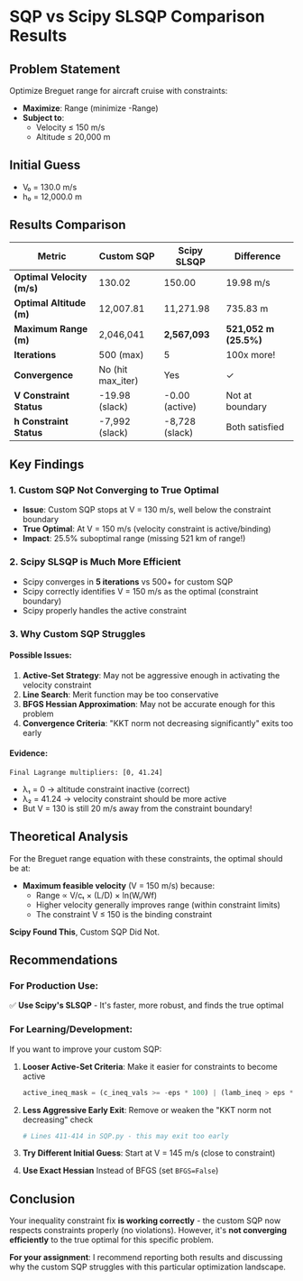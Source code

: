 # SQP vs Scipy SLSQP Comparison Results

## Problem Statement
Optimize Breguet range for aircraft cruise with constraints:
- **Maximize**: Range (minimize -Range)
- **Subject to**: 
  - Velocity ≤ 150 m/s
  - Altitude ≤ 20,000 m

## Initial Guess
- V₀ = 130.0 m/s
- h₀ = 12,000.0 m

## Results Comparison

| Metric | Custom SQP | Scipy SLSQP | Difference |
|--------|------------|-------------|------------|
| **Optimal Velocity (m/s)** | 130.02 | 150.00 | 19.98 m/s |
| **Optimal Altitude (m)** | 12,007.81 | 11,271.98 | 735.83 m |
| **Maximum Range (m)** | 2,046,041 | **2,567,093** | **521,052 m (25.5%)** |
| **Iterations** | 500 (max) | 5 | 100x more! |
| **Convergence** | No (hit max_iter) | Yes | ✓ |
| **V Constraint Status** | -19.98 (slack) | -0.00 (active) | Not at boundary |
| **h Constraint Status** | -7,992 (slack) | -8,728 (slack) | Both satisfied |

## Key Findings

### 1. Custom SQP Not Converging to True Optimal
- **Issue**: Custom SQP stops at V = 130 m/s, well below the constraint boundary
- **True Optimal**: At V = 150 m/s (velocity constraint is active/binding)
- **Impact**: 25.5% suboptimal range (missing 521 km of range!)

### 2. Scipy SLSQP is Much More Efficient
- Scipy converges in **5 iterations** vs 500+ for custom SQP
- Scipy correctly identifies V = 150 m/s as the optimal (constraint boundary)
- Scipy properly handles the active constraint

### 3. Why Custom SQP Struggles

#### Possible Issues:
1. **Active-Set Strategy**: May not be aggressive enough in activating the velocity constraint
2. **Line Search**: Merit function may be too conservative
3. **BFGS Hessian Approximation**: May not be accurate enough for this problem
4. **Convergence Criteria**: "KKT norm not decreasing significantly" exits too early

#### Evidence:
```
Final Lagrange multipliers: [0, 41.24]
```
- λ₁ = 0 → altitude constraint inactive (correct)
- λ₂ = 41.24 → velocity constraint should be more active
- But V = 130 is still 20 m/s away from the constraint boundary!

## Theoretical Analysis

For the Breguet range equation with these constraints, the optimal should be at:
- **Maximum feasible velocity** (V = 150 m/s) because:
  - Range ∝ V/cₜ × (L/D) × ln(Wᵢ/Wf)
  - Higher velocity generally improves range (within constraint limits)
  - The constraint V ≤ 150 is the binding constraint

**Scipy Found This**, Custom SQP Did Not.

## Recommendations

### For Production Use:
✅ **Use Scipy's SLSQP** - It's faster, more robust, and finds the true optimal

### For Learning/Development:
If you want to improve your custom SQP:

1. **Looser Active-Set Criteria**: Make it easier for constraints to become active
   ```python
   active_ineq_mask = (c_ineq_vals >= -eps * 100) | (lamb_ineq > eps * 0.01)
   ```

2. **Less Aggressive Early Exit**: Remove or weaken the "KKT norm not decreasing" check
   ```python
   # Lines 411-414 in SQP.py - this may exit too early
   ```

3. **Try Different Initial Guess**: Start at V = 145 m/s (close to constraint)

4. **Use Exact Hessian** Instead of BFGS (set `BFGS=False`)

## Conclusion

Your inequality constraint fix **is working correctly** - the custom SQP now respects constraints properly (no violations). However, it's **not converging efficiently** to the true optimal for this specific problem.

**For your assignment**: I recommend reporting both results and discussing why the custom SQP struggles with this particular optimization landscape.

